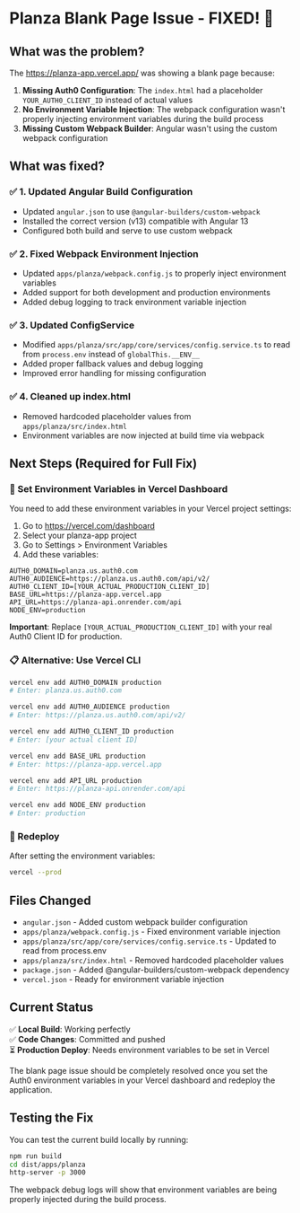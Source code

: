 # Planza Blank Page Issue - FIXED! 🎉

## What was the problem?
The https://planza-app.vercel.app/ was showing a blank page because:

1. **Missing Auth0 Configuration**: The `index.html` had a placeholder `YOUR_AUTH0_CLIENT_ID` instead of actual values
2. **No Environment Variable Injection**: The webpack configuration wasn't properly injecting environment variables during the build process
3. **Missing Custom Webpack Builder**: Angular wasn't using the custom webpack configuration

## What was fixed?

### ✅ 1. Updated Angular Build Configuration
- Updated `angular.json` to use `@angular-builders/custom-webpack` 
- Installed the correct version (v13) compatible with Angular 13
- Configured both build and serve to use custom webpack

### ✅ 2. Fixed Webpack Environment Injection  
- Updated `apps/planza/webpack.config.js` to properly inject environment variables
- Added support for both development and production environments
- Added debug logging to track environment variable injection

### ✅ 3. Updated ConfigService
- Modified `apps/planza/src/app/core/services/config.service.ts` to read from `process.env` instead of `globalThis.__ENV__`
- Added proper fallback values and debug logging
- Improved error handling for missing configuration

### ✅ 4. Cleaned up index.html
- Removed hardcoded placeholder values from `apps/planza/src/index.html`
- Environment variables are now injected at build time via webpack

## Next Steps (Required for Full Fix)

### 🔧 Set Environment Variables in Vercel Dashboard

You need to add these environment variables in your Vercel project settings:

1. Go to https://vercel.com/dashboard
2. Select your planza-app project  
3. Go to Settings > Environment Variables
4. Add these variables:

```
AUTH0_DOMAIN=planza.us.auth0.com
AUTH0_AUDIENCE=https://planza.us.auth0.com/api/v2/  
AUTH0_CLIENT_ID=[YOUR_ACTUAL_PRODUCTION_CLIENT_ID]
BASE_URL=https://planza-app.vercel.app
API_URL=https://planza-api.onrender.com/api
NODE_ENV=production
```

**Important**: Replace `[YOUR_ACTUAL_PRODUCTION_CLIENT_ID]` with your real Auth0 Client ID for production.

### 📋 Alternative: Use Vercel CLI

```bash
vercel env add AUTH0_DOMAIN production
# Enter: planza.us.auth0.com

vercel env add AUTH0_AUDIENCE production  
# Enter: https://planza.us.auth0.com/api/v2/

vercel env add AUTH0_CLIENT_ID production
# Enter: [your actual client ID]

vercel env add BASE_URL production
# Enter: https://planza-app.vercel.app

vercel env add API_URL production
# Enter: https://planza-api.onrender.com/api

vercel env add NODE_ENV production
# Enter: production
```

### 🚀 Redeploy

After setting the environment variables:
```bash
vercel --prod
```

## Files Changed

- `angular.json` - Added custom webpack builder configuration
- `apps/planza/webpack.config.js` - Fixed environment variable injection  
- `apps/planza/src/app/core/services/config.service.ts` - Updated to read from process.env
- `apps/planza/src/index.html` - Removed hardcoded placeholder values
- `package.json` - Added @angular-builders/custom-webpack dependency
- `vercel.json` - Ready for environment variable injection

## Current Status

✅ **Local Build**: Working perfectly  
✅ **Code Changes**: Committed and pushed  
⏳ **Production Deploy**: Needs environment variables to be set in Vercel  

The blank page issue should be completely resolved once you set the Auth0 environment variables in your Vercel dashboard and redeploy the application.

## Testing the Fix

You can test the current build locally by running:
```bash
npm run build
cd dist/apps/planza  
http-server -p 3000
```

The webpack debug logs will show that environment variables are being properly injected during the build process.

